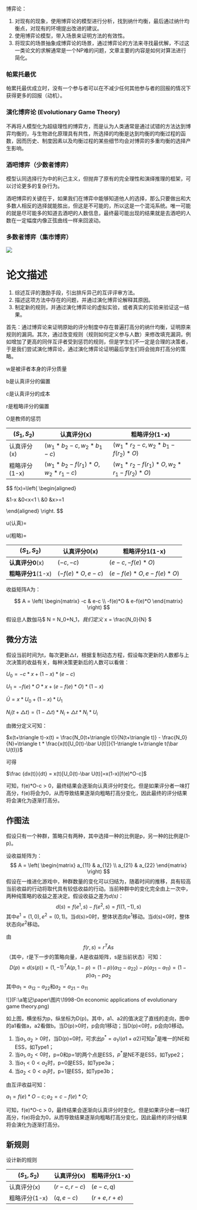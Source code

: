 

博弈论：

1. 对现有的现象，使用博弈论的模型进行分析，找到纳什均衡，最后通过纳什均衡点，对现有的环境提出改进的建议。
2. 使用博弈论模型，带入场景来证明方法的有效性。
3. 将现实的场景抽象成博弈论的场景，通过博弈论的方法来寻找最优解，不过这一类论文的求解通常是一个NP难的问题，文章主要的内容是如何对算法进行简化。

### 帕累托最优

帕累托最优成立时，没有一个参与者可以在不减少任何其他参与者的回报的情况下获得更多的回报（动机）。

### 演化博弈论 (Evolutionary Game Theory)

不再将人模型化为超级理性的博弈方，而是认为人类通常是通过试错的方法达到博弈均衡的，与生物进化原理具有共性，所选择的均衡是达到均衡的均衡过程的函数，因而历史、制度因素以及均衡过程的某些细节均会对博弈的多重均衡的选择产生影响。

### 酒吧博弈（少数者博弈）

模型认同选择行为中的利己主义，但抛弃了原有的完全理性和演绎推理的框架，可以讨论更多的复杂行为。

酒吧博弈的关键在于，如果我们在博弈中能够知道他人的选择，那么只要做出和大多数人相反的选择就能胜出，但这是不可能的，所以这是一个混沌系统。唯一可能的就是尽可能多的知道去酒吧的人数信息，最终最可能出现的结果就是去酒吧的人数在一定幅度内像正弦曲线一样来回波动。

### 多数者博弈（集市博弈）

![](F:\a笔记\paper\多数者博弈实验结果.png)

# 论文描述

1. 综述互评的激励手段，引出排斥异己的互评评审方法。
2. 描述这项方法中存在的问题，并通过演化博弈论解释其原因。
3. 制定新的规则，并通过演化博弈论的虚拟实验，或者真实的实验来验证这一结果。

首先：通过博弈论来证明原始的评分制度中存在普遍打高分的纳什均衡，证明原来规则的漏洞。其次，通过改变规则（规则如何定义参与人数）来修改填充漏洞，例如增加了更高的同伴互评者受到惩罚的规则，但是学生们不一定是合理的决策者，于是我们尝试演化博弈论，通过演化博弈论证明最后学生们将会抛弃打高分的策略。

w是被评者本身的评分质量

b是认真评分的偏置

c是认真评分的成本

r是粗略评分的偏置

O是教师的惩罚

| ($S_1, S_2$)  | 认真评分(x)                     | 粗略评分(1-x)                          |
| ------------- | ------------------------------- | -------------------------------------- |
| 认真评分(x)   | ($w_1*b_2-c, w_2*b_1-c$)        | ($w_1*r_2-c, w_2*b_1-f(r_2)*O$)        |
| 粗略评分(1-x) | ($w_1*b_2-f(r_1)*O, w_2*r_1-c$) | ($w_1*r_2-f(r_1)*O, w_2*r_1-f(r_2)*O$) |

$$
f(x)=\left\{
\begin{aligned}

&1-x &0<x<1 \\
&0 &x>=1 

\end{aligned}
\right.
$$

u(认真)=

u(粗略)=

| ($S_1, S_2$)       | 认真评分0(x)     | 粗略评分1(1-x)         |
| ------------------ | ---------------- | ---------------------- |
| **认真评分0**(x)   | ($-c, -c$)       | ($e-c, -f(e)*O$)       |
| **粗略评分1**(1-x) | ($-f(e)*O, e-c$) | ($e-f(e)*O, e-f(e)*O$) |

收益矩阵A为：

$$
A = 
\left(
\begin{matrix} 
-c & e-c \\
-f(e)*O & e-f(e)*O
\end{matrix}
\right)
$$

假设总人数伽马$ N = N_0+N_1$，我们定义$ x = \frac{N_0}{N} $

## 微分方法

假设当前时间为t，每次更新$\triangle t$，根据复制动态方程，假设每次更新的人数都与上次决策的收益有关，每种决策更新后的人数可以看做：

$U_0=-c*x+(1-x)*(e-c)$

$U_1=-f(e)*O*x+(e-f(e)*O)*(1-x)$

$\bar U=x*U_0+(1-x)*U_1$

$N_i(t+\triangle t)=(1-\triangle t)*N_i+\triangle t*N_i*U_i$

由微分定义可知：

$x(t+\triangle t)-x(t) = \frac{N_0(t+\triangle t)}{N(t+\triangle t)} - \frac{N_0}{N}=\triangle t * \frac{x(t)[U_0(t)-\bar U(t)]}{1-\triangle t+\triangle t(\bar U(t))}$

可得

$\frac {dx(t)}{dt} = x(t)[U_0(t)-\bar U(t)]=x(1-x)[f(e)*O-c]$

可知，f(e)*O-c > 0，最终结果会逐渐向认真评分时变化。但是如果评分者一味打高分，f(e)将会为0，从而导致结果逐渐向粗略打高分变化，因此最终的评分结果将会演化为逐渐打高分。

##  作图法

假设只有一个种群，策略只有两种，其中选择一种的比例是p，另一种的比例是(1-p)。

设收益矩阵为：
$$
A = 
\left(
\begin{matrix} 
a_{11} & a_{12} \\
a_{21} & a_{22}
\end{matrix}
\right)
$$
假设在一维进化游戏中，种群数量的变化可以归结为，随着时间的推移，具有较高当前收益的行动将取代具有较低收益的行动。当前种群中的变化完全由上一次中，两种纯策略的收益之差决定。假设收益之差为*d(s)*：
$$
d(s)=f(e^1, s)-f(e^2,s)=f((1,-1), s)
$$
其中$e^1=(1,0),e^2=(0,1)$。当d(s)>0时，整体状态向$e^1$移动。当d(s)<0时，整体状态向$e^2$移动。

由
$$
f(r, s)=r^TAs
$$
（其中，r是下一步的策略向量，A是收益矩阵，s是当前状态）可知：
$$
D(p)=d(s(p))=(1,-1)^TA(p,1-p)=(1-p)(a_12-a_22)-p(a_21-a_11)=(1-p)a_1-pa_2
$$
其中$a_1=a_{12}-a_{22}$和$a_2=a_{21}-a_{11}$

![](F:\a笔记\paper\图片\1998-On economic applications of evolutionary game theory.png)

如上图，横坐标为p，纵坐标为D(p)。其中，a1、a2的值决定了直线的走向，图中的a1看做a，a2看做b。当D(p)>0时，p会向1移动；当D(p)<0时，p会向0移动。

1. 当$a_1,a_2>0$时，当D(p)=0时，可求出$p^*=a_1/(a1+a2)$可知$p^*$是唯一的NE和ESS，如Type1；
2. 当$a_1,a_2<0$时，p=0和p=1的两个点是ESS，$p^*$是NE不是ESS，如Type2；
3. 当$a_1<0<a_2$时，p=0是ESS，如Type3a；
4. 当$a_2<0<a_1$时，p=1是ESS，如Type3b；

由互评收益可知：

$a_1=f(e)*O-c; a_2=c-f(e)*O;$ 

可知，f(e)*O-c > 0，最终结果会逐渐向认真评分时变化。但是如果评分者一味打高分，f(e)将会为0，从而导致结果逐渐向粗略打高分变化，因此最终的评分结果将会演化为逐渐打高分。

## 新规则

设计新的规则

| ($S_1, S_2$)  | 认真评分(x)  | 粗略评分(1-x) |
| ------------- | ------------ | ------------- |
| 认真评分(x)   | ($r-c, r-c$) | ($e-c, q$)    |
| 粗略评分(1-x) | ($q, e-c$)   | ($r+e, r+e$)  |

